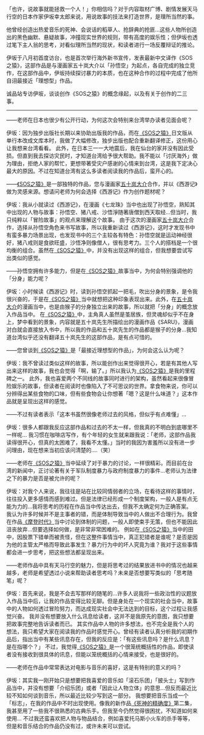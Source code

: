 
「也许，说故事就能拯救一个人！」你相信吗？对于内容取材广博、剧情发展天马行空的日本作家伊坂幸太郎来说，用说故事的技法来打造世界，是理所当然的事。

他曾经创造出热爱音乐的死神、会说话的稻草人、抢辞典的抢匪…这些人物所创造出的黑色幽默、悬疑故事，冲撞现实世界的规则，带有高度的娱乐性；但伊坂也透过笔下主人翁的思考，对看似理所当然的现状，和读者进行一场反覆辩证的推论。

伊坂于八月初首度访台，也是首次举行海外新书宣传，发表最新中文译作《SOS之猿》，这部作品是与漫画家五十岚大介以「孙悟空」为起点，各自完成的独立竞作，在这部作品中，伊坂持续探讨暴力的本质，也在这种合作的过程中完成了他所自诩最接近「理想型」作品。

诚品站专访伊坂，谈谈创作《SOS之猿》的概念缘起，以及有关于创作的二三事。

---

——老师在日本也很少有公开行动，为何这次会特别来台湾举办读者见面会呢？

伊坂：因为独步出版社长期以来协助出版我的作品，而在[《SOS之猿》](《SOS之猿》.md)日文版从单行本改成文库本时，我做了大幅修改，独步出版也配合重新翻译修正，这份用心让我想来台湾看看。
此外，在日本三一一大地震后，我在仙台的家并没有因此受损。但直到我去探访灾民时，才知道台湾给予很大帮助。我不能以「讨厌海外」做为理由，拒绝人家的帮忙，更想带著受灾户感谢的心情来到台湾，这是我下定决心最大的原因。不过在知道台湾有这么多读者阅读我的作品后，蛮开心的。

——[《SOS之猿》](《SOS之猿》.md)是一部独特的作品，您与漫画家[五十岚大介](五十岚大介.md)合作，并以《西游记》做为灵感来源。想请问老师为何会选择《西游记》作为创作题材呢？

伊坂：我从小就读过《西游记》，在漫画《七龙珠》当中也出现了孙悟空，熟知其中出现的人物与故事：孙悟空、猪八戒、沙悟淨随著唐僧到西天取经…但当时，我只纯粹以「冒险故事」的观点来理解这个故事。
由于这次的漫画家[五十岚大介](五十岚大介.md)合作，选择从孙悟空角色来书写故事，所以我重新读过《西游记》，这时才发现书中有蛮多暴力场景出现，也发现书中的三个主较各有特色：孙悟空就是运动神经很好，猪八戒则是食欲旺盛，沙悟净则像僧人，很有思考力。三个人的搭档是一个很均衡的组合。虽然在[《SOS之猿》](《SOS之猿》.md)中，并没有出现这样的组合，但我想要尝试写出类似的感觉。

——孙悟空拥有许多能力，但是在[《SOS之猿》](《SOS之猿》.md)故事当中，为何会特别强调他的「分身」能力呢？

伊坂：小时候读《西游记》时，读到孙悟空抓起一把毛，吹出分身的景象，是令我很兴奋的，于是在[《SOS之猿》](《SOS之猿》.md)当中就想把这种印象表现出来。此外，在[五十岚大介](五十岚大介.md)的漫画当中，也是由猴子的分身独立出来的故事，所以就把「分身」的概念放入作品当中。
在[《SOS之猿》](《SOS之猿》.md)中，主角真人虽然是茧居族，但灵魂却似乎不在身上，梦中看到的景象，内容就是五十岚先生所描绘出的漫画作品《SARU》，漫画对白就会直接放入书中，所以我的作品和五十岚先生的作品都是猴子的分身…我知道台湾似乎还没有翻译五十岚先生的这部作品，是有点可惜的。

——您曾谈到[《SOS之猿》](《SOS之猿》.md)是「最接近理想型的作品」，为何会这么认为呢？

伊坂：我不曾读过类似这样的故事，所以能创作出来觉得很开心，若是有其他人写出来这样的故事，我也会觉得「啊，输了。」所以我认为[《SOS之猿》](《SOS之猿》.md)是我的里程碑之一。
此外，我也喜爱两个不同线的故事同时进行的架构，虽然看起来很像冒险娱乐的故事，但读者在阅读时也像陷入了不可思议的世界。拿食物来说，你可以分辨得出某些食物的口味，但有些食物会让你想著「嗯？这是什么味道？」这本作品就是呈现出这样的感觉。

——不过有读者表示「这本书虽然很像老师过去的风格，但似乎有点难懂」…

伊坂：很多人都跟我反应这部作品和过去的不太一样，但我真的不明白到底哪里不一样呢…
我习惯在咖啡店写作，有个年轻的女生就来跟我说：「老师，这部作品我读得很开心，但真的太困难了，我看不太懂。」当时的我因为害羞所以没有进一步问理由，现在想来当初应该问清楚的….（笑）
 
——老师在[《SOS之猿》](《SOS之猿》.md)当中延续了对于暴力的讨论，一样很精彩。而目前在台湾的新闻中，正讨论著有关于军队制度暴力与政府制度暴力的事件…老师认为法律之下的暴力是否是被允许的呢？

伊坂：对我个人来说，我往往是站在比较同情弱者的立场，在看待这样的事情时，往往投入更多感情而感到难过。但是法律已经形成一个制度架构，一般人是有点无能为力的…我将思考的历程在作品当中传达出去，但我不太确定何为正确答案。
我认为许多时候并不是主事者的错，而是体制导致当中的人做出不合理行为。我曾在作品[《摩登时代》](《摩登时代》.md)当中讨论到体制的问题，一般人即使束手无策，但也不能因此沮丧放弃…但要选择如何做，是非常非常困难的。
例如在[《SOS之猿》](《SOS之猿》.md)当中的田中，因股票下错单而被责怪，但在这整件事情当中，真正犯错者是谁呢？是否是因为他的主管太严格而导致此事发生？暴力行为中的坏人究竟为谁？我对于这些事情都会进一步思考，把这些想法都呈现出来。

——老师作品中具有天马行空的魅力，但是将思考过的结果放进书中的情况也越来越多，老师是希望透过小说来帮助读者思考吗？未来是否想要写类似的「思考随笔」呢？

伊坂：首先来说，我是不会去写那样的随笔的…许多人说我将一些政治性的议题放入作品当中后，让我的作品变得比较无聊。但是身处在一个现实的社会当中，故事中的人物如何透过冒险努力，而达成现实社会中无法达到的目标，这个过程让我感觉兴奋。
我并没有想要放入什么讯息给读者，这并不是我原先的意图，我只想要把故事完整地告诉读者而已。
其实作品中人物的许多想法，也不完全是我个人的想法，我只希望大家在阅读我的作品时感觉开心。曾经有读者认真分析我的初期作品后，指出当中有某些讯息存在，但我的反应是：「有这些讯息吗？是什么讯息？是在指哪个？」
不过，我觉得[《SOS之猿》](《SOS之猿》.md)是一个很笼统概括性的作品，即使读者没有接收到很具体的讯息，但能以笼统概括的心情来接受，也是很好的。

——老师在作品中常常表达对电影与音乐的喜好，这是有特别的意义的吗？

伊坂：其实我一刚开始只是想要把我喜爱的音乐如「滚石乐团」「披头士」写到作品当中，并没有想要「介绍乐团」或者「因此让人物立体」的意思…但反而最近比较不知如何谈到音乐，所以最近比较少写到这一部分。
我想要把音乐当成一个「标志」，在我的作品中不时出现使用。像我的新作品[《死神的精确度》](《死神的精确度》.md)第二集，我甚至用了一些我不很熟悉的古典乐手。但我至今仍然觉得很困扰，不知道如何来使用…
不过我还蛮喜欢把人物与物品结合，例如喜爱托马斯小火车的杀手等等，但是和音乐结合的作品仍没有过，或许未来可以尝试。